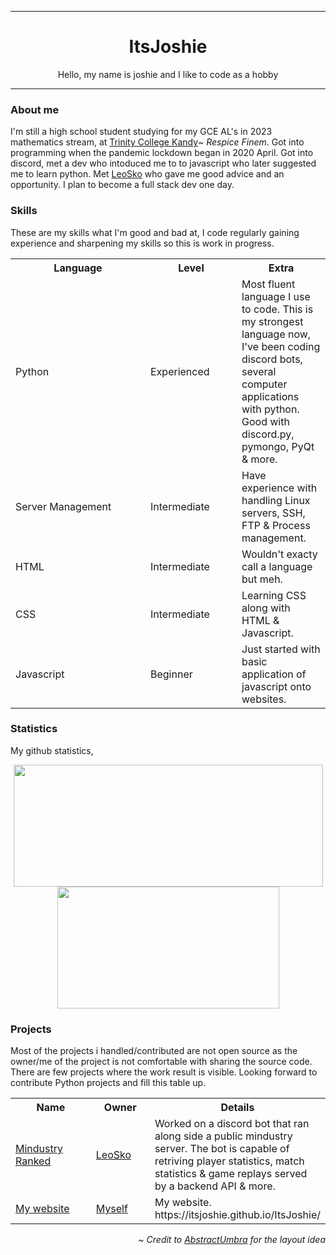 ***
<div align="center">
  <h1>ItsJoshie</h1>
  <p>
    Hello, my name is joshie and I like to code as a hobby
  </p>
</div>

***
<div align="left">
  <h3>About me</h3>
  <p>
    I'm still a high school student studying for my GCE AL's in 2023 mathematics stream, at <a href="https://www.trinitycollege.lk" target="_blank">Trinity College Kandy</a><i>~ Respice Finem</i>.
    Got into programming when the pandemic lockdown began in 2020 April.
    Got into discord, met a dev who intoduced me to to javascript who later suggested me to learn python.
    Met <a href="https://github.com/LeoSko" target="_blank">LeoSko</a> who gave me good advice and an opportunity.
    I plan to become a full stack dev one day.
  </p>

  <h3>Skills</h3>
  <p>
    These are my skills what I'm good and bad at, I code regularly gaining experience and sharpening my skills so this is work in progress.
  </p>
  <table>
    <tr>
      <th width=200px>Language</th>
      <th width=130px>Level</th>
      <th>Extra</th>
    </tr>
      <tr>
      <td>Python</td>
      <td>Experienced</td>
      <td>Most fluent language I use to code. This is my strongest language now, I've been coding discord bots, several computer applications with python. Good with discord.py, pymongo, PyQt & more.</td>
    </tr>
    <tr>
      <td>Server Management</td>
      <td>Intermediate</td>
      <td>Have experience with handling Linux servers, SSH, FTP & Process management.</td>
    </tr>
    <tr>
      <td>HTML</td>
      <td>Intermediate</td>
      <td>Wouldn't exacty call a language but meh.</td>
    </tr>
    <tr>
      <td>CSS</td>
      <td>Intermediate</td>
      <td>Learning CSS along with HTML & Javascript.</td>
    </tr>
    <tr>
      <td>Javascript</td>
      <td>Beginner</td>
      <td>Just started with basic application of javascript onto websites.</td>
    </tr>
  </table>

  <h3>Statistics</h3>
  <p>
    My github statistics,
  </p>
  <p align="center">
    <img src="https://github-readme-stats.vercel.app/api?username=ItsJoshie&show_icons=true&include_all_commits=true&show_icons=true&title_color=fff&icon_color=f0f0f0&text_color=f0f0f0&bg_color=151b22&hide_border=true" width=495px height=195px />
    <img src="https://github-readme-stats.vercel.app/api/top-langs/?username=ItsJoshie&show_icons=true&show_icons=true&title_color=&icon_color=f0f0f0&text_color=f0f0f0&bg_color=151b22&hide_border=true" width=355px height=195px />
  </p>

  <h3>Projects</h3>
  <p>
    Most of the projects i handled/contributed are not open source as the owner/me of the project is not comfortable with sharing the source code.
    There are few projects where the work result is visible. Looking forward to contribute Python projects and fill this table up.
  </p>
  <table>
    <tr>
      <th width=200px>Name</th>
      <th width=130px>Owner</th>
      <th>Details</tr>
    </tr>
    <tr>
      <td>
        <a href="https://discord.com/invite/Hjr92J7" target="_blank">Mindustry Ranked</a>
      </td>
      <td>
        <a href="https://github.com/LeoSko" target="_blank">LeoSko</a>
      </td>
      <td>
        Worked on a discord bot that ran along side a public mindustry server.
        The bot is capable of retriving player statistics, match statistics & game replays served by a backend API & more.
      </td>
    </tr>
  <tr>
    <td>
      <a href="https://github.com/ItsJoshie/ItsJoshie" target="_blank">My website</a>
    </td>
    <td>
      <a href="https://github.com/ItsJoshie" target="_blank">Myself</a>
    </td>
    <td>
      My website. https://itsjoshie.github.io/ItsJoshie/
    </td>
  </tr>
  </table>

  <p align="right">
    <i>~ Credit to <a href="https://github.com/AbstractUmbra">AbstractUmbra</a> for the layout idea</i>
  </p>
</div>
